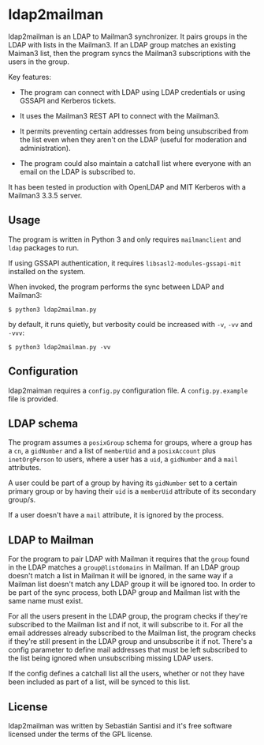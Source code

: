 ldap2mailman
============

ldap2mailman is an LDAP to Mailman3 synchronizer. It pairs groups in the LDAP
with lists in the Mailman3. If an LDAP group matches an existing Maiman3 list,
then the program syncs the Mailman3 subscriptions with the users in the group.

Key features:

*   The program can connect with LDAP using LDAP credentials or using GSSAPI
    and Kerberos tickets.

*   It uses the Mailman3 REST API to connect with the Mailman3.

*   It permits preventing certain addresses from being unsubscribed from the
    list even when they aren't on the LDAP (useful for moderation and
    administration).

*   The program could also maintain a catchall list where everyone with an
    email on the LDAP is subscribed to.

It has been tested in production with OpenLDAP and MIT Kerberos with a Mailman3
3.3.5 server.

Usage
-----

The program is written in Python 3 and only requires `mailmanclient` and `ldap`
packages to run.

If using GSSAPI authentication, it requires `libsasl2-modules-gssapi-mit`
installed on the system.

When invoked, the program performs the sync between LDAP and Mailman3:

`$ python3 ldap2mailman.py`

by default, it runs quietly, but verbosity could be increased with `-v`, `-vv`
and `-vvv`:

`$ python3 ldap2mailman.py -vv`

Configuration
-------------

ldap2maiman requires a `config.py` configuration file. A `config.py.example`
file is provided.

LDAP schema
-----------

The program assumes a `posixGroup` schema for groups, where a group has a
`cn`, a `gidNumber` and a list of `memberUid` and a `posixAccount` plus
`inetOrgPerson` to users, where a user has a `uid`, a `gidNumber` and a `mail`
attributes.

A user could be part of a group by having its `gidNumber` set to a certain
primary group or by having their `uid` is a `memberUid` attribute of its
secondary group/s.

If a user doesn't have a `mail` attribute, it is ignored by the process.

LDAP to Mailman
---------------

For the program to pair LDAP with Mailman it requires that the `group` found in
the LDAP matches a `group@listdomains` in Mailman. If an LDAP group doesn't
match a list in Mailman it will be ignored, in the same way if a Mailman list
doesn't match any LDAP group it will be ignored too. In order to be part of the
sync process, both LDAP group and Mailman list with the same name must exist.

For all the users present in the LDAP group, the program checks if they're
subscribed to the Mailman list and if not, it will subscribe to it. For all
the email addresses already subscribed to the Mailman list, the program checks
if they're still present in the LDAP group and unsubscribe it if not. There's a
config parameter to define mail addresses that must be left subscribed to the
list being ignored when unsubscribing missing LDAP users.

If the config defines a catchall list all the users, whether or not they have
been included as part of a list, will be synced to this list.

License
-------

ldap2mailman was written by Sebastián Santisi and it's free software licensed
under the terms of the GPL license.
